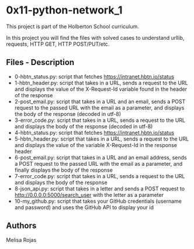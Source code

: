 # 0x11-python-network_1

This project is part of the Holberton School curriculum.

In this project you will find the files with solved cases to understand urllib, requests, HTTP GET, HTTP POST/PUT/etc.

## Files - Description

* 0-hbtn_status.py: script that fetches https://intranet.hbtn.io/status
* 1-hbtn_header.py: script that takes in a URL, sends a request to the URL and displays the value of the X-Request-Id variable found in the header of the response
* 2-post_email.py: script that takes in a URL and an email, sends a POST request to the passed URL with the email as a parameter, and displays the body of the response (decoded in utf-8)
* 3-error_code.py: script that takes in a URL, sends a request to the URL and displays the body of the response (decoded in utf-8)
* 4-hbtn_status.py: script that fetches https://intranet.hbtn.io/status
* 5-hbtn_header.py: script that takes in a URL, sends a request to the URL and displays the value of the variable X-Request-Id in the response header
* 6-post_email.py: script that takes in a URL and an email address, sends a POST request to the passed URL with the email as a parameter, and finally displays the body of the response
* 7-error_code.py: script that takes in a URL, sends a request to the URL and displays the body of the response
* 8-json_api.py: script that takes in a letter and sends a POST request to http://0.0.0.0:5000/search_user with the letter as a parameter
* 10-my_github.py: script that takes your GitHub credentials (username and password) and uses the GitHub API to display your id

## Authors

Melisa Rojas

